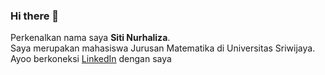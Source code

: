 ### Hi there 👋
Perkenalkan nama saya **Siti Nurhaliza**. <br>
Saya merupakan mahasiswa Jurusan Matematika di Universitas Sriwijaya. <br>
Ayoo berkoneksi [LinkedIn](https://www.linkedin.com/in/sitilizla/) dengan saya 
<!--
**lizasizas/lizasizas** is a ✨ _special_ ✨ repository because its `README.md` (this file) appears on your GitHub profile.

Here are some ideas to get you started:

- 🔭 I’m currently working on ...
- 🌱 I’m currently learning ...
- 👯 I’m looking to collaborate on ...
- 🤔 I’m looking for help with ...
- 💬 Ask me about ...
- 📫 How to reach me: ...
- 😄 Pronouns: ...
- ⚡ Fun fact: ...
-->
